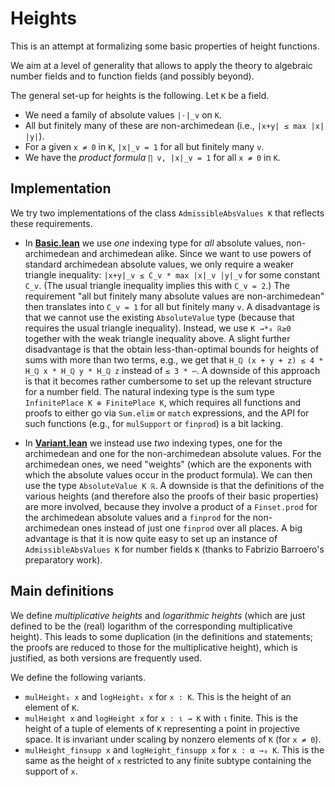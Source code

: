 # Heights

This is an attempt at formalizing some basic properties of height functions.

We aim at a level of generality that allows to apply the theory to algebraic number fields
and to function fields (and possibly beyond).

The general set-up for heights is the following. Let `K` be a field.
* We need a family of absolute values `|·|_v` on `K`.
* All but finitely many of these are non-archimedean (i.e., `|x+y| ≤ max |x| |y|`).
* For a given `x ≠ 0` in `K`, `|x|_v = 1` for all but finitely many `v`.
* We have the *product formula* `∏ v, |x|_v = 1` for all `x ≠ 0` in `K`.

## Implementation

We try two implementations of the class `AdmissibleAbsValues K` that reflects
these requirements.

* In [__Basic.lean__](Heights/Basic.lean) we use *one* indexing type for *all*
  absolute values, non-archimedean and archimedean alike. Since we want to use
  powers of standard archimedean absolute values, we only require a weaker triangle inequality:
  `|x+y|_v ≤ C_v * max |x|_v |y|_v` for some constant `C_v`.
  (The usual triangle inequality implies this with `C_v = 2`.) 
  The requirement "all but finitely many absolute values are non-archimedean" then translates into
  `C_v = 1` for all but finitely many `v`. A disadvantage is that we cannot use the existing
  `AbsoluteValue` type (because that requires the usual triangle inequality). Instead, we
  use `K →*₀ ℝ≥0` together with the weak triangle inequality above. A slight further disadvantage
  is that the obtain less-than-optimal bounds for heights of sums with more than two terms,
  e.g., we get that `H_ℚ (x + y + z) ≤ 4 * H_ℚ x * H_ℚ y * H_ℚ z` instead of `≤ 3 * ⋯`.
  A downside of this approach is that it becomes rather cumbersome to set up the relevant
  structure for a number field. The natural indexing type is the sum type
  `InfinitePlace K ⊕ FinitePlace K`, which requires all functions and proofs to
  either go via `Sum.elim` or `match` expressions, and the API for such functions
  (e.g., for `mulSupport` or `finprod`) is a bit lacking.

* In [__Variant.lean__](Heights/Variant.lean) we instead use *two* indexing types,
  one for the archimedean and one for the non-archimedean absolute values.
  For the archimedean ones, we need "weights" (which are the exponents with which
  the absolute values occur in the product formula). We can then use the type `AbsoluteValue K ℝ`.
  A downside is that the definitions of the various heights (and therefore also the
  proofs of their basic properties) are more involved, because they involve a
  product of a `Finset.prod` for the archimedean absolute values and a `finprod` for
  the non-archimedean ones instead of just one `finprod` over all places.
  A big advantage is that it is now quite easy to set up an instance of
  `AdmissibleAbsValues K` for number fields `K` (thanks to Fabrizio Barroero's
  preparatory work).

## Main definitions

We define *multiplicative heights* and *logarithmic heights* (which are just defined to
be the (real) logarithm of the corresponding multiplicative height). This leads to some
duplication (in the definitions and statements; the proofs are reduced to those for the
multiplicative height), which is justified, as both versions are frequently used.

We define the following variants.
* `mulHeight₁ x` and `logHeight₁ x` for `x : K`. This is the height of an element of `K`.
* `mulHeight x` and `logHeight x` for `x : ι → K` with `ι` finite. This is the height
  of a tuple of elements of `K` representing a point in projective space.
  It is invariant under scaling by nonzero elements of `K` (for `x ≠ 0`).
* `mulHeight_finsupp x` and `logHeight_finsupp x` for `x : α →₀ K`. This is the same
  as the height of `x` restricted to any finite subtype containing the support of `x`.
